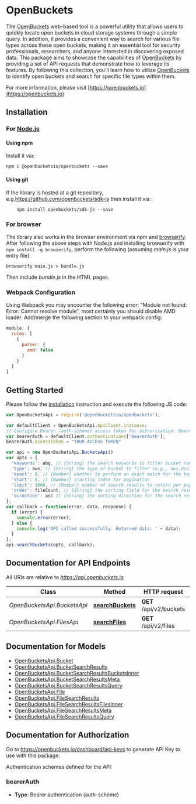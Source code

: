 # OpenBuckets 
The [OpenBuckets](https://openbuckets.io) web-based tool is a powerful utility that allows users to quickly locate open buckets in cloud storage systems through a simple query. In addition, it provides a convenient way to search for various file types across these open buckets, making it an essential tool for security professionals, researchers, and anyone interested in discovering exposed data.
This package aims to showcase the capabilities of [OpenBuckets](https://openbuckets.io) by providing a set of API requests that demonstrate how to leverage its features. By following this collection, you'll learn how to utilize [OpenBuckets](https://openbuckets.io) to identify open buckets and search for specific file types within them.

For more information, please visit [https://openbuckets.io](https://openbuckets.io)

## Installation

### For [Node.js](https://nodejs.org/)

#### Using npm
Install it via:

```shell
npm i @openbucketsio/openbuckets --save
```


#### Using git

If the library is hosted at a git repository, e.g.https://github.com/openbuckets/sdk-js
then install it via:

```shell
    npm install openbuckets/sdk-js --save
```

### For browser

The library also works in the browser environment via npm and [browserify](http://browserify.org/). After following
the above steps with Node.js and installing browserify with `npm install -g browserify`,
perform the following (assuming *main.js* is your entry file):

```shell
browserify main.js > bundle.js
```

Then include *bundle.js* in the HTML pages.


### Webpack Configuration

Using Webpack you may encounter the following error: "Module not found: Error:
Cannot resolve module", most certainly you should disable AMD loader. Add/merge
the following section to your webpack config:

```javascript
module: {
  rules: [
    {
      parser: {
        amd: false
      }
    }
  ]
}
```

## Getting Started

Please follow the [installation](#installation) instruction and execute the following JS code:

```javascript
var OpenBucketsApi = require('@openbucketsio/openbuckets');

var defaultClient = OpenBucketsApi.ApiClient.instance;
// Configure Bearer (auth-scheme) access token for authorization: bearerAuth
var bearerAuth = defaultClient.authentications['bearerAuth'];
bearerAuth.accessToken = "YOUR ACCESS TOKEN"

var api = new OpenBucketsApi.BucketsApi()
var opts = {
  'keywords': abg, // {String} the search keywords to filter bucket names (e.g., \"abg\")
  'type': aws, // {String} the type of bucket to filter (e.g., aws,dos,azure,gcp)
  'exact': 0, // {Number} whether to perform an exact match for the keywords (0 for false, 1 for true)
  'start': 0, // {Number} starting index for pagination
  'limit': 1000, // {Number} number of search results to return per page
  'order': fileCount, // {String} the sorting field for the search results (e.g., \"fileCount\" for sorting by file count)
  'direction': asc // {String} the sorting direction for the search results (e.g., \"asc\" for ascending)
};
var callback = function(error, data, response) {
  if (error) {
    console.error(error);
  } else {
    console.log('API called successfully. Returned data: ' + data);
  }
};
api.searchBuckets(opts, callback);

```

## Documentation for API Endpoints

All URIs are relative to *https://api.openbuckets.io*

Class | Method | HTTP request | Description
------------ | ------------- | ------------- | -------------
*OpenBucketsApi.BucketsApi* | [**searchBuckets**](docs/BucketsApi.md#searchBuckets) | **GET** /api/v2/buckets | Search Buckets
*OpenBucketsApi.FilesApi* | [**searchFiles**](docs/FilesApi.md#searchFiles) | **GET** /api/v2/files | Search Files


## Documentation for Models

 - [OpenBucketsApi.Bucket](docs/Bucket.md)
 - [OpenBucketsApi.BucketSearchResults](docs/BucketSearchResults.md)
 - [OpenBucketsApi.BucketSearchResultsBucketsInner](docs/BucketSearchResultsBucketsInner.md)
 - [OpenBucketsApi.BucketSearchResultsMeta](docs/BucketSearchResultsMeta.md)
 - [OpenBucketsApi.BucketSearchResultsQuery](docs/BucketSearchResultsQuery.md)
 - [OpenBucketsApi.File](docs/File.md)
 - [OpenBucketsApi.FileSearchResults](docs/FileSearchResults.md)
 - [OpenBucketsApi.FileSearchResultsFilesInner](docs/FileSearchResultsFilesInner.md)
 - [OpenBucketsApi.FileSearchResultsMeta](docs/FileSearchResultsMeta.md)
 - [OpenBucketsApi.FileSearchResultsQuery](docs/FileSearchResultsQuery.md)


## Documentation for Authorization

Go to https://openbuckets.io/dashboard/api-keys to generate API Key to use with this package.


Authentication schemes defined for the API:
### bearerAuth

- **Type**: Bearer authentication (auth-scheme)

